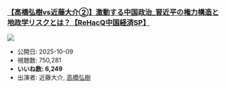 ### [【高橋弘樹vs近藤大介②】激動する中国政治_習近平の権力構造と地政学リスクとは？【ReHacQ中国経済SP】](https://www.youtube.com/watch?v=ubUYvwixxCg)
[![](https://img.youtube.com/vi/ubUYvwixxCg/sddefault.jpg)](https://www.youtube.com/watch?v=ubUYvwixxCg)
-   公開日: 2025-10-09
-   視聴数: 750,281
-   **いいね数: 6,249**
-   出演者: 近藤大介, [高橋弘樹](/rehacq_fan/people/高橋弘樹 "wikilink")
